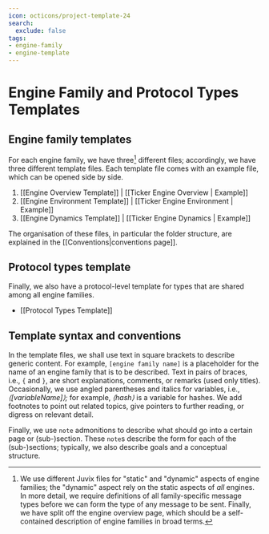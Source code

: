 ```yaml
---
icon: octicons/project-template-24
search:
  exclude: false
tags:
- engine-family
- engine-template
---
```


# Engine Family and Protocol Types Templates

## Engine family templates

For each engine family,
we have three[^1] different files;
accordingly, we have three different template files.
Each template file comes with an example file,
which can be opened side by side.

1. [[Engine Overview Template]] | [[Ticker Engine Overview | Example]]
2. [[Engine Environment Template]] | [[Ticker Engine Environment | Example]]
3. [[Engine Dynamics Template]] | [[Ticker Engine Dynamics | Example]]

The organisation of these files,
in particular the folder structure,
are explained in the [[Conventions|conventions page]].

## Protocol types template

Finally,
we also have a protocol-level template for types
that are shared among all engine families.

- [[Protocol Types Template]]

## Template syntax and conventions

In the template files,
we shall use text in square brackets to describe generic content.
For example,
`[engine family name]` is a placeholder for the name of
an engine family that is to be described.
Text in pairs of braces,
i.e., `{` and `}`,
are short explanations, comments, or remarks (used only titles).
Occasionally,
we use angled parentheses and italics
for variables,
i.e., _⟨[variableName]⟩;_
for example,
_⟨hash⟩_ is a variable for hashes.
We add footnotes to point out related topics,
give pointers to further reading,
or digress on relevant detail.

Finally,
we use `note` admonitions to describe
what should go into a certain page or (sub-)section.
These `note`s describe the form for each of the (sub-)sections;
typically,
we also describe goals and a conceptual structure.

[^1]: We use different Juvix files
    for "static" and "dynamic" aspects of engine families;
    the "dynamic" aspect rely on the static aspects of _all_ engines.
    In more detail,
    we require definitions of all family-specific message types
    before we can form the type of any message to be sent.
    Finally,
    we have split off the engine overview page,
    which should be a self-contained description of engine families
    in broad terms.
